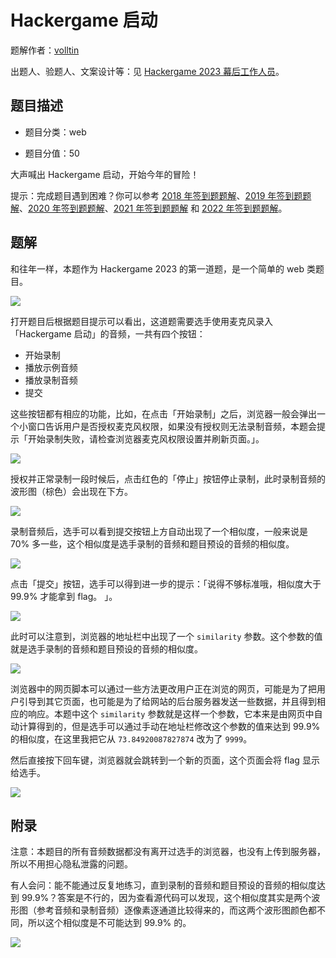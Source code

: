 # Hackergame 启动

题解作者：[volltin](https://github.com/volltin)

出题人、验题人、文案设计等：见 [Hackergame 2023 幕后工作人员](https://hack.lug.ustc.edu.cn/credits/)。

## 题目描述

- 题目分类：web

- 题目分值：50

大声喊出 Hackergame 启动，开始今年的冒险！

提示：完成题目遇到困难？你可以参考 [2018 年签到题题解](https://github.com/ustclug/hackergame2018-writeups/tree/master/official/qiandao)、[2019 年签到题题解](https://github.com/ustclug/hackergame2019-writeups/blob/master/official/%E7%AD%BE%E5%88%B0%E9%A2%98/README.md)、[2020 年签到题题解](https://github.com/USTC-Hackergame/hackergame2020-writeups/blob/master/official/%E7%AD%BE%E5%88%B0/README.md)、[2021 年签到题题解](https://github.com/USTC-Hackergame/hackergame2021-writeups/blob/master/official/%E7%AD%BE%E5%88%B0/README.md) 和 [2022 年签到题题解](https://github.com/USTC-Hackergame/hackergame2022-writeups/blob/master/official/%E7%AD%BE%E5%88%B0/README.md)。

## 题解

和往年一样，本题作为 Hackergame 2023 的第一道题，是一个简单的 web 类题目。

![](./assets/qidong-0.png)

打开题目后根据题目提示可以看出，这道题需要选手使用麦克风录入「Hackergame 启动」的音频，一共有四个按钮：

- 开始录制
- 播放示例音频
- 播放录制音频
- 提交

这些按钮都有相应的功能，比如，在点击「开始录制」之后，浏览器一般会弹出一个小窗口告诉用户是否授权麦克风权限，如果没有授权则无法录制音频，本题会提示「开始录制失败，请检查浏览器麦克风权限设置并刷新页面。」。

![](./assets/qidong-1.png)

授权并正常录制一段时候后，点击红色的「停止」按钮停止录制，此时录制音频的波形图（棕色）会出现在下方。

![](./assets/qidong-2.png)

录制音频后，选手可以看到提交按钮上方自动出现了一个相似度，一般来说是 70% 多一些，这个相似度是选手录制的音频和题目预设的音频的相似度。

![](./assets/qidong-3.png)


点击「提交」按钮，选手可以得到进一步的提示：「说得不够标准哦，相似度大于 99.9% 才能拿到 flag。
」。

![](./assets/qidong-4.png)

此时可以注意到，浏览器的地址栏中出现了一个 `similarity` 参数。这个参数的值就是选手录制的音频和题目预设的音频的相似度。

![](./assets/qidong-5.png)

浏览器中的网页脚本可以通过一些方法更改用户正在浏览的网页，可能是为了把用户引导到其它页面，也可能是为了给网站的后台服务器发送一些数据，并且得到相应的响应。本题中这个 `similarity` 参数就是这样一个参数，它本来是由网页中自动计算得到的，但是选手可以通过手动在地址栏修改这个参数的值来达到 99.9% 的相似度，在这里我把它从 `73.84920087827874` 改为了 `9999`。

然后直接按下回车键，浏览器就会跳转到一个新的页面，这个页面会将 flag 显示给选手。

![](./assets/qidong-6.png)

## 附录
注意：本题目的所有音频数据都没有离开过选手的浏览器，也没有上传到服务器，所以不用担心隐私泄露的问题。

有人会问：能不能通过反复地练习，直到录制的音频和题目预设的音频的相似度达到 99.9%？答案是不行的，因为查看源代码可以发现，这个相似度其实是两个波形图（参考音频和录制音频）逐像素逐通道比较得来的，而这两个波形图颜色都不同，所以这个相似度是不可能达到 99.9% 的。

![](./assets/qidong-a1.png)
